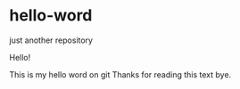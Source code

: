 # hello-word
just another repository
 
 Hello!
 
 This is my hello word on git 
 Thanks for reading this text
 bye.
